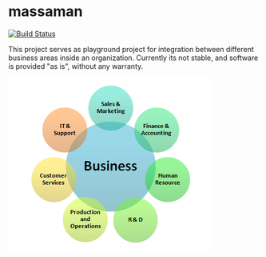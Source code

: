 # massaman

[![Build Status](https://travis-ci.org/imatec/massaman.svg?branch=master)](https://travis-ci.org/imatec/massaman)

This project serves as playground project for integration between different business areas inside an organization. Currently its not stable, and software is provided "as is", without any warranty.

![Business Areas](https://github.com/imatec/massaman/raw/master/src/app/static/business_func_areas.png)

